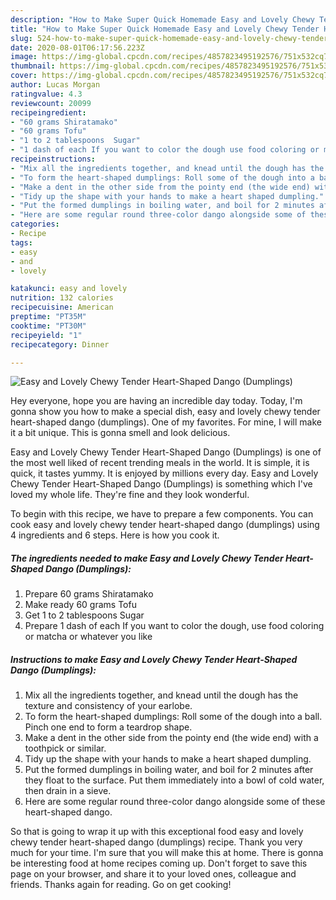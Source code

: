 ```yaml
---
description: "How to Make Super Quick Homemade Easy and Lovely Chewy Tender Heart-Shaped Dango (Dumplings)"
title: "How to Make Super Quick Homemade Easy and Lovely Chewy Tender Heart-Shaped Dango (Dumplings)"
slug: 524-how-to-make-super-quick-homemade-easy-and-lovely-chewy-tender-heart-shaped-dango-dumplings
date: 2020-08-01T06:17:56.223Z
image: https://img-global.cpcdn.com/recipes/4857823495192576/751x532cq70/easy-and-lovely-chewy-tender-heart-shaped-dango-dumplings-recipe-main-photo.jpg
thumbnail: https://img-global.cpcdn.com/recipes/4857823495192576/751x532cq70/easy-and-lovely-chewy-tender-heart-shaped-dango-dumplings-recipe-main-photo.jpg
cover: https://img-global.cpcdn.com/recipes/4857823495192576/751x532cq70/easy-and-lovely-chewy-tender-heart-shaped-dango-dumplings-recipe-main-photo.jpg
author: Lucas Morgan
ratingvalue: 4.3
reviewcount: 20099
recipeingredient:
- "60 grams Shiratamako"
- "60 grams Tofu"
- "1 to 2 tablespoons  Sugar"
- "1 dash of each If you want to color the dough use food coloring or matcha or whatever you like"
recipeinstructions:
- "Mix all the ingredients together, and knead until the dough has the texture and consistency of your earlobe."
- "To form the heart-shaped dumplings: Roll some of the dough into a ball. Pinch one end to form a teardrop shape."
- "Make a dent in the other side from the pointy end (the wide end) with a toothpick or similar."
- "Tidy up the shape with your hands to make a heart shaped dumpling."
- "Put the formed dumplings in boiling water, and boil for 2 minutes after they float to the surface. Put them immediately into a bowl of cold water, then drain in a sieve."
- "Here are some regular round three-color dango alongside some of these heart-shaped dango."
categories:
- Recipe
tags:
- easy
- and
- lovely

katakunci: easy and lovely 
nutrition: 132 calories
recipecuisine: American
preptime: "PT35M"
cooktime: "PT30M"
recipeyield: "1"
recipecategory: Dinner

---
```



![Easy and Lovely Chewy Tender Heart-Shaped Dango (Dumplings)](https://img-global.cpcdn.com/recipes/4857823495192576/751x532cq70/easy-and-lovely-chewy-tender-heart-shaped-dango-dumplings-recipe-main-photo.jpg)

Hey everyone, hope you are having an incredible day today. Today, I'm gonna show you how to make a special dish, easy and lovely chewy tender heart-shaped dango (dumplings). One of my favorites. For mine, I will make it a bit unique. This is gonna smell and look delicious.



Easy and Lovely Chewy Tender Heart-Shaped Dango (Dumplings) is one of the most well liked of recent trending meals in the world. It is simple, it is quick, it tastes yummy. It is enjoyed by millions every day. Easy and Lovely Chewy Tender Heart-Shaped Dango (Dumplings) is something which I've loved my whole life. They're fine and they look wonderful.


To begin with this recipe, we have to prepare a few components. You can cook easy and lovely chewy tender heart-shaped dango (dumplings) using 4 ingredients and 6 steps. Here is how you cook it.

<!--inarticleads1-->

##### The ingredients needed to make Easy and Lovely Chewy Tender Heart-Shaped Dango (Dumplings):

1. Prepare 60 grams Shiratamako
1. Make ready 60 grams Tofu
1. Get 1 to 2 tablespoons  Sugar
1. Prepare 1 dash of each If you want to color the dough, use food coloring or matcha or whatever you like




<!--inarticleads2-->

##### Instructions to make Easy and Lovely Chewy Tender Heart-Shaped Dango (Dumplings):

1. Mix all the ingredients together, and knead until the dough has the texture and consistency of your earlobe.
1. To form the heart-shaped dumplings: Roll some of the dough into a ball. Pinch one end to form a teardrop shape.
1. Make a dent in the other side from the pointy end (the wide end) with a toothpick or similar.
1. Tidy up the shape with your hands to make a heart shaped dumpling.
1. Put the formed dumplings in boiling water, and boil for 2 minutes after they float to the surface. Put them immediately into a bowl of cold water, then drain in a sieve.
1. Here are some regular round three-color dango alongside some of these heart-shaped dango.




So that is going to wrap it up with this exceptional food easy and lovely chewy tender heart-shaped dango (dumplings) recipe. Thank you very much for your time. I'm sure that you will make this at home. There is gonna be interesting food at home recipes coming up. Don't forget to save this page on your browser, and share it to your loved ones, colleague and friends. Thanks again for reading. Go on get cooking!

